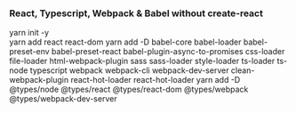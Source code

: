 ### React, Typescript, Webpack & Babel without create-react

yarn init -y<br>
yarn add react react-dom
yarn add -D babel-core babel-loader babel-preset-env babel-preset-react babel-plugin-async-to-promises css-loader file-loader html-webpack-plugin sass sass-loader style-loader ts-loader ts-node typescript webpack webpack-cli webpack-dev-server clean-webpack-plugin react-hot-loader react-hot-loader
yarn add -D @types/node @types/react @types/react-dom @types/webpack @types/webpack-dev-server
